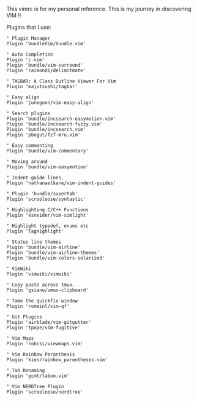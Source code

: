 This vimrc is for my personal reference. This is my journey in discovering VIM !!

Plugins that I use:
	
	" Plugin Manager
	Plugin 'VundleVim/Vundle.vim'

	" Auto Completion 
	Plugin 'c.vim' 
	Plugin 'bundle/vim-surround'
	Plugin 'raimondi/delimitmate'
	
	" TAGBAR: A Class Outline Viewer For Vim
	Plugin 'majutsushi/tagbar'
	
	" Easy align
	Plugin 'junegunn/vim-easy-align'
	
	" Search plugins
	Plugin 'bundle/incsearch-easymotion.vim'
	Plugin 'bundle/incsearch-fuzzy.vim'
	Plugin 'bundle/incsearch.vim'
	Plugin 'pbogut/fzf-mru.vim'
	
	" Easy commenting
	Plugin 'bundle/vim-commentary'
	
	" Moving around
	Plugin 'bundle/vim-easymotion'
	
	" Indent guide lines.
	Plugin 'nathanaelkane/vim-indent-guides'
	
	" Plugin 'bundle/supertab'
	Plugin 'scrooloose/syntastic'
	
	" Highlighting C/C++ Functions
	Plugin 'esneider/vim-simlight'
	
	" Highlight typedef, enums etc
	Plugin 'TagHighlight'
	
	" Status line themes
	Plugin 'bundle/vim-airline'
	Plugin 'bundle/vim-airline-themes'
	Plugin 'bundle/vim-colors-solarized'
	
	" VimWiki
	Plugin 'vimwiki/vimwiki'
	
	" Copy paste across tmux.
	Plugin 'gsiano/vmux-clipboard'
	
	" Tame the quickfix window
	Plugin 'romainl/vim-qf'
	
	" Git Plugins
	Plugin 'airblade/vim-gitgutter'
	Plugin 'tpope/vim-fugitive'
	
	" Vim Maps
	Plugin 'robcsi/viewmaps.vim'
	
	" Vim Rainbow Paranthesis
	Plugin 'kien/rainbow_parentheses.vim'
	
	" Tab Renaming
	Plugin 'gcmt/taboo.vim'
	
	" Vim NERDTree Plugin
	Plugin 'scrooloose/nerdtree'
